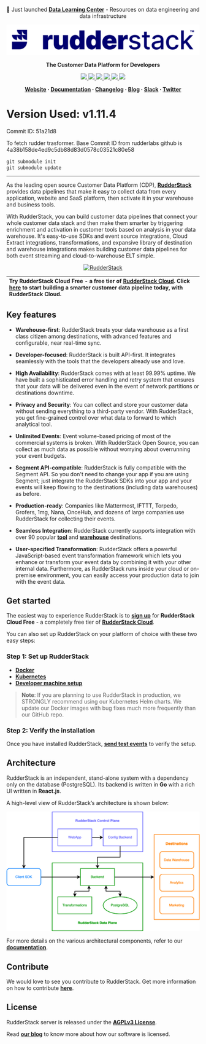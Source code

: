 <p align="center">
📖 Just launched <b><a href="https://www.rudderstack.com/learn/">Data Learning Center</a></b> - Resources on data engineering and data infrastructure
  <br/>
 </p>

<p align="center">
  <a href="https://www.rudderstack.com/">
    <img src="resources/logo.png">
  </a>
</p>

<p align="center"><b>The Customer Data Platform for Developers</b></p>

<p align="center">
  <a href="https://github.com/rudderlabs/rudder-server/actions/workflows/tests.yaml">
    <img src="https://github.com/rudderlabs/rudder-server/actions/workflows/tests.yaml/badge.svg">
  </a>
  <a href="https://github.com/rudderlabs/rudder-server/actions/workflows/builds.yml">
    <img src="https://github.com/rudderlabs/rudder-server/actions/workflows/builds.yml/badge.svg">
  </a>
  <a href="https://goreportcard.com/report/github.com/rudderlabs/rudder-server">
    <img src="https://goreportcard.com/badge/github.com/rudderlabs/rudder-server">
  </a>
  <a href="https://github.com/rudderlabs/rudder-server/releases">
    <img src="https://img.shields.io/github/v/release/rudderlabs/rudder-server?color=blue&sort=semver">
  </a>
  <a href="https://www.rudderstack.com/docs/get-started/installing-and-setting-up-rudderstack/docker/">
    <img src="https://img.shields.io/docker/pulls/rudderlabs/rudder-server">
  </a>
  <a href="https://github.com/rudderlabs/rudder-server/blob/master/LICENSE">
    <img src="https://img.shields.io/github/license/rudderlabs/rudder-server">
  </a>
</p>

<p align="center">
  <b>
    <a href="https://www.rudderstack.com/">Website</a>
    ·
    <a href="https://www.rudderstack.com/docs/">Documentation</a>
    ·
    <a href="https://github.com/rudderlabs/rudder-server/blob/master/CHANGELOG.md">Changelog</a>
    ·
    <a href="https://www.rudderstack.com/blog/">Blog</a>
    ·
    <a href="https://www.rudderstack.com/join-rudderstack-slack-community/">Slack</a>
    ·
    <a href="https://twitter.com/rudderstack">Twitter</a>
  </b>
</p>

# Version Used: v1.11.4
Commit ID: 51a21d8

To fetch rudder trasformer. Base Commit ID from rudderlabs github is 4a38b158de4ed9c5db88d83d0578c03521c80e58
```
git submodule init
git submodule update
```
---

As the leading open source Customer Data Platform (CDP), [**RudderStack**](https://www.rudderstack.com/) provides data pipelines that make it easy to collect data from every application, website and SaaS platform, then activate it in your warehouse and business tools.

With RudderStack, you can build customer data pipelines that connect your whole customer data stack and then make them smarter by triggering enrichment and activation in customer tools based on analysis in your data warehouse. It's easy-to-use SDKs and event source integrations, Cloud Extract integrations, transformations, and expansive library of destination and warehouse integrations makes building customer data pipelines for both event streaming and cloud-to-warehouse ELT simple.

<p align="center">
  <a href="https://www.rudderstack.com/">
    <img src="https://user-images.githubusercontent.com/59817155/121468374-4ef91e00-c9d8-11eb-8611-28bea18f609d.gif" alt="RudderStack">
  </a>
</p>

| Try **RudderStack Cloud Free** - a free tier of [**RudderStack Cloud**](https://www.rudderstack.com/cloud/). Click [**here**](https://app.rudderstack.com/signup?type=freetrial) to start building a smarter customer data pipeline today, with RudderStack Cloud. |
| :----------------------------------------------------------------------------------------------------------------------------------------------------------------------------------------------------------------------------------------------------------------- |

## Key features

- **Warehouse-first**: RudderStack treats your data warehouse as a first class citizen among destinations, with advanced features and configurable, near real-time sync.

- **Developer-focused**: RudderStack is built API-first. It integrates seamlessly with the tools that the developers already use and love.

- **High Availability**: RudderStack comes with at least 99.99% uptime. We have built a sophisticated error handling and retry system that ensures that your data will be delivered even in the event of network partitions or destinations downtime.

- **Privacy and Security**: You can collect and store your customer data without sending everything to a third-party vendor. With RudderStack, you get fine-grained control over what data to forward to which analytical tool.

- **Unlimited Events**: Event volume-based pricing of most of the commercial systems is broken. With RudderStack Open Source, you can collect as much data as possible without worrying about overrunning your event budgets.

- **Segment API-compatible**: RudderStack is fully compatible with the Segment API. So you don't need to change your app if you are using Segment; just integrate the RudderStack SDKs into your app and your events will keep flowing to the destinations (including data warehouses) as before.

- **Production-ready**: Companies like Mattermost, IFTTT, Torpedo, Grofers, 1mg, Nana, OnceHub, and dozens of large companies use RudderStack for collecting their events.

- **Seamless Integration**: RudderStack currently supports integration with over 90 popular [**tool**](https://www.rudderstack.com/docs/destinations/) and [**warehouse**](https://www.rudderstack.com/docs/data-warehouse-integrations/) destinations.

- **User-specified Transformation**: RudderStack offers a powerful JavaScript-based event transformation framework which lets you enhance or transform your event data by combining it with your other internal data. Furthermore, as RudderStack runs inside your cloud or on-premise environment, you can easily access your production data to join with the event data.

## Get started

The easiest way to experience RudderStack is to [**sign up**](https://app.rudderstack.com/signup?type=freetrial) for **RudderStack Cloud Free** - a completely free tier of [**RudderStack Cloud**](https://www.rudderstack.com/cloud/).

You can also set up RudderStack on your platform of choice with these two easy steps:

### Step 1: Set up RudderStack

- [**Docker**](https://www.rudderstack.com/docs/rudderstack-open-source/installing-and-setting-up-rudderstack/docker/)
- [**Kubernetes**](https://www.rudderstack.com/docs/rudderstack-open-source/installing-and-setting-up-rudderstack/kubernetes/)
- [**Developer machine setup**](https://www.rudderstack.com/docs/rudderstack-open-source/installing-and-setting-up-rudderstack/developer-machine-setup/)

> **Note**: If you are planning to use RudderStack in production, we STRONGLY recommend using our Kubernetes Helm charts. We update our Docker images with bug fixes much more frequently than our GitHub repo.

### Step 2: Verify the installation

Once you have installed RudderStack, [**send test events**](https://www.rudderstack.com/docs/get-started/installing-and-setting-up-rudderstack/sending-test-events/) to verify the setup.

## Architecture

RudderStack is an independent, stand-alone system with a dependency only on the database (PostgreSQL). Its backend is written in **Go** with a rich UI written in **React.js**.

A high-level view of RudderStack’s architecture is shown below:

![Architecture](resources/rudder-server-architecture.png)

For more details on the various architectural components, refer to our [**documentation**](https://www.rudderstack.com/docs/get-started/rudderstack-architecture/).

## Contribute

We would love to see you contribute to RudderStack. Get more information on how to contribute [**here**](https://github.com/rudderlabs/rudder-server/blob/master/CONTRIBUTING.md).

## License

RudderStack server is released under the [**AGPLv3 License**](https://github.com/rudderlabs/rudder-server/blob/master/LICENSE).

Read [**our blog**](https://www.rudderstack.com/blog/rudderstacks-licensing-explained/) to know more about how our software is licensed.
